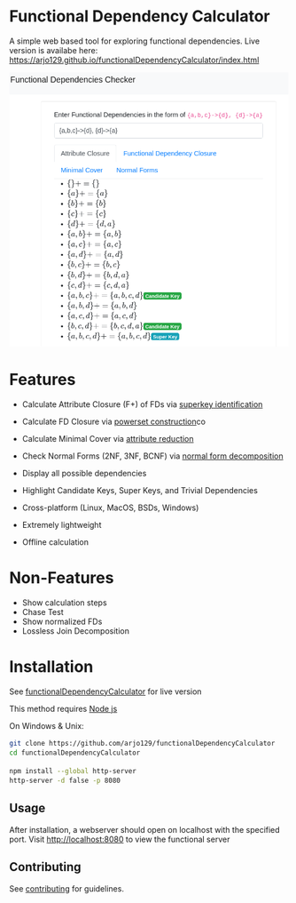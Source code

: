 # Functional Dependency Calculator

A simple web based tool for exploring functional dependencies. 
Live version is availabe here: 
https://arjo129.github.io/functionalDependencyCalculator/index.html


![example_page_pv](docs/example.png)

# Features

- Calculate Attribute Closure (F+) of FDs via [superkey identification](js/functionaldeps.js#L117)
- Calculate FD Closure via [powerset construction](js/functionaldeps.js#L161)co
- Calculate Minimal Cover via [attribute reduction](js/functionaldeps.js#L556)
- Check Normal Forms (2NF, 3NF, BCNF) via [normal form decomposition](js/functionaldeps.js#L352)

- Display all possible dependencies
- Highlight Candidate Keys, Super Keys, and Trivial Dependencies 


- Cross-platform (Linux, MacOS, BSDs, Windows)
- Extremely lightweight
- Offline calculation

# Non-Features 

- Show calculation steps
- Chase Test
- Show normalized FDs
- Lossless Join Decomposition


# Installation

See [functionalDependencyCalculator](https://arjo129.github.io/functionalDependencyCalculator/index.html) for live version

This method requires [Node js](https://nodejs.org/en/download/)

On Windows & Unix:

```bash
git clone https://github.com/arjo129/functionalDependencyCalculator
cd functionalDependencyCalculator

npm install --global http-server
http-server -d false -p 8080
```

## Usage

After installation, a webserver should open on localhost with the specified port.
Visit [http://localhost:8080](http://localhost:8080) to view the functional server

## Contributing

See [contributing](contribute.md) for guidelines.
